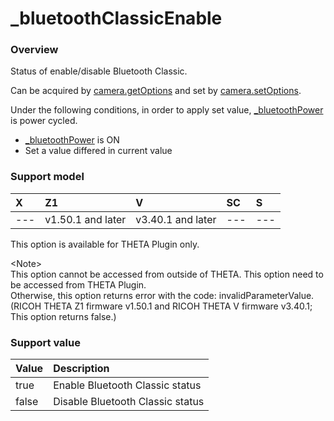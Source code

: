 # \_bluetoothClassicEnable

### Overview

Status of enable/disable Bluetooth Classic.

Can be acquired by [camera.getOptions](../commands/camera.get_options.md) and set by [camera.setOptions](../commands/camera.set_options.md).

Under the following conditions, in order to apply set value, [_bluetoothPower](_bluetooth_power.md) is power cycled.
- [_bluetoothPower](_bluetooth_power.md) is ON
- Set a value differed in current value

### Support model

| X | Z1 | V | SC | S |
|:--|:--|:--|:--|:--|
| --- | v1.50.1 and later | v3.40.1 and later | --- | --- |

This option is available for THETA Plugin only.

\<Note\>  
This option cannot be accessed from outside of THETA. This option need to be accessed from THETA Plugin.    
Otherwise, this option returns error with the code: invalidParameterValue. (RICOH THETA Z1 firmware v1.50.1 and RICOH THETA V firmware v3.40.1; This option returns false.)    

### Support value

| Value | Description |
|:--|:--|
| true | Enable Bluetooth Classic status |
| false | Disable Bluetooth Classic status |
